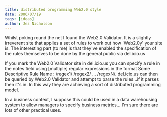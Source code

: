 ```yaml
---
title: distributed programming Web2.0 style
date: 2006/07/19
tags: [ideas]
author: Jez Nicholson
---
```

Whilst poking round the net I found the Web2.0 Validator. It is a slightly irreverent site that applies a set of rules to work out how 'Web2.0y' your site is. The interesting part (to me) is that they've enabled the specification of the rules themselves to be done by the general public via del.icio.us

If you mark the Web2.0 Validator site in del.icio.us you can specify a rule in the notes field using [multiple] regular expressions in the format Some Descriptive Rule Name : /regex1/ /regex2/ ... /regexN/. del.icio.us can then be queried by Web2.0 Validator and attempt to parse the rules...if it parses then it's in. In this way they are achieving a sort of distributed programming model.

In a business context, I suppose this could be used in a data warehousing system to allow managers to specify business metrics....I'm sure there are lots of other practical uses.

